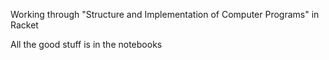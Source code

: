Working through "Structure and Implementation of Computer Programs" in Racket

All the good stuff is in the notebooks

